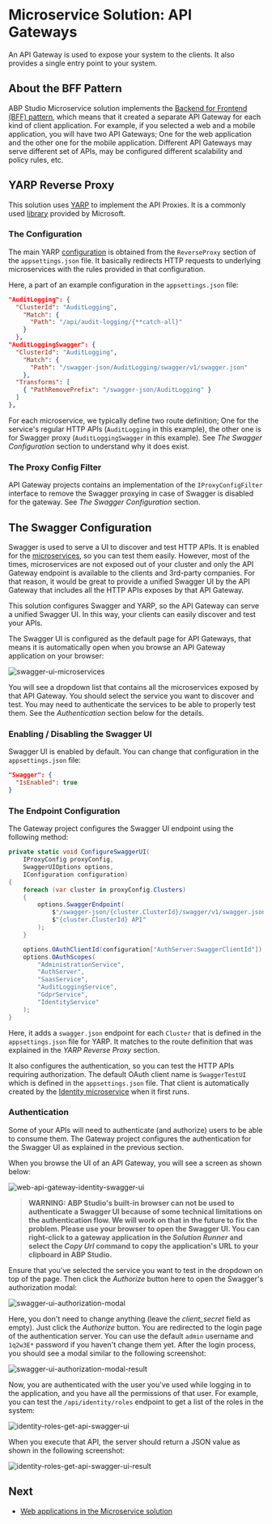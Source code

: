 # Microservice Solution: API Gateways

An API Gateway is used to expose your system to the clients. It also provides a single entry point to your system.

## About the BFF Pattern

ABP Studio Microservice solution implements the [Backend for Frontend (BFF) pattern](https://learn.microsoft.com/en-us/azure/architecture/patterns/backends-for-frontends), which means that it created a separate API Gateway for each kind of client application. For example, if you selected a web and a mobile application, you will have two API Gateways; One for the web application and the other one for the mobile application. Different API Gateways may serve different set of APIs, may be configured different scalability and policy rules, etc.

## YARP Reverse Proxy

This solution uses [YARP](https://microsoft.github.io/reverse-proxy/) to implement the API Proxies. It is a commonly used [library](https://www.nuget.org/packages/Yarp.ReverseProxy) provided by Microsoft.

### The Configuration

The main YARP [configuration](https://microsoft.github.io/reverse-proxy/articles/config-files.html) is obtained from the `ReverseProxy` section of the `appsettings.json` file. It basically redirects HTTP requests to underlying microservices with the rules provided in that configuration.

Here, a part of an example configuration in the `appsettings.json` file:

````json
"AuditLogging": {
  "ClusterId": "AuditLogging",
    "Match": {
      "Path": "/api/audit-logging/{**catch-all}"
    }
  },
"AuditLoggingSwagger": {
  "ClusterId": "AuditLogging",
    "Match": {
      "Path": "/swagger-json/AuditLogging/swagger/v1/swagger.json"
    },
  "Transforms": [
    { "PathRemovePrefix": "/swagger-json/AuditLogging" }
  ]
},
````

For each microservice, we typically define two route definition; One for the service's regular HTTP APIs (`AuditLogging` in this example), the other one is for Swagger proxy (`AuditLoggingSwagger` in this example). See *The Swagger Configuration* section to understand why it does exist.

### The Proxy Config Filter

API Gateway projects contains an implementation of the `IProxyConfigFilter` interface to remove the Swagger proxying in case of Swagger is disabled for the gateway. See *The Swagger Configuration* section.

## The Swagger Configuration

Swagger is used to serve a UI to discover and test HTTP APIs. It is enabled for the [microservices](microservices.md), so you can test them easily. However, most of the times, microservices are not exposed out of your cluster and only the API Gateway endpoint is available to the clients and 3rd-party companies. For that reason, it would be great to provide a unified Swagger UI by the API Gateway that includes all the HTTP APIs exposes by that API Gateway.

This solution configures Swagger and YARP, so the API Gateway can serve a unified Swagger UI. In this way, your clients can easily discover and test your APIs.

The Swagger UI is configured as the default page for API Gateways, that means it is automatically open when you browse an API Gateway application on your browser:

![swagger-ui-microservices](images/swagger-ui-microservices.png)

You will see a dropdown list that contains all the microservices exposed by that API Gateway. You should select the service you want to discover and test. You may need to authenticate the services to be able to properly test them. See the *Authentication* section below for the details.

### Enabling / Disabling the Swagger UI

Swagger UI is enabled by default. You can change that configuration in the `appsettings.json` file:

````json
"Swagger": {
  "IsEnabled": true
}
````

### The Endpoint Configuration

The Gateway project configures the Swagger UI endpoint using the following method:

````csharp
private static void ConfigureSwaggerUI(
    IProxyConfig proxyConfig,
    SwaggerUIOptions options,
    IConfiguration configuration)
{
    foreach (var cluster in proxyConfig.Clusters)
    {
        options.SwaggerEndpoint(
            $"/swagger-json/{cluster.ClusterId}/swagger/v1/swagger.json", 
            $"{cluster.ClusterId} API"
        );
    }

    options.OAuthClientId(configuration["AuthServer:SwaggerClientId"]);
    options.OAuthScopes(
        "AdministrationService",
        "AuthServer",
        "SaasService",
        "AuditLoggingService",
        "GdprService",
        "IdentityService"
    );
}
````

Here, it adds a `swagger.json` endpoint for each `Cluster` that is defined in the `appsettings.json` file for YARP. It matches to the route definition that was explained in the *YARP Reverse Proxy* section.

It also configures the authentication, so you can test the HTTP APIs requiring authorization. The default OAuth client name is `SwaggerTestUI` which is defined in the `appsettings.json` file. That client is automatically created by the [Identity microservice](microservices.md) when it first runs.

### Authentication

Some of your APIs will need to authenticate (and authorize) users to be able to consume them. The Gateway project configures the authentication for the Swagger UI as explained in the previous section.

When you browse the UI of an API Gateway, you will see a screen as shown below:

![web-api-gateway-identity-swagger-ui](images/web-api-gateway-identity-swagger-ui.png)

> **WARNING: ABP Studio's built-in browser can not be used to authenticate a Swagger UI because of some technical limitations on the authentication flow. We will work on that in the future to fix the problem. Please use your browser to open the Swagger UI. You can right-click to a gateway application in the *Solution Runner* and select the *Copy Url* command to copy the application's URL to your clipboard in ABP Studio.**

Ensure that you've selected the service you want to test in the dropdown on top of the page. Then click the *Authorize* button here to open the Swagger's authorization modal:

![swagger-ui-authorization-modal](images/swagger-ui-authorization-modal.png)

Here, you don't need to change anything (leave the *client_secret* field as empty). Just click the *Authorize* button. You are redirected to the login page of the authentication server. You can use the default `admin` username and `1q2w3E*` password if you haven't change them yet. After the login process, you should see a modal similar to the following screenshot:

![swagger-ui-authorization-modal-result](images/swagger-ui-authorization-modal-result.png)

Now, you are authenticated with the user you've used while logging in to the application, and you have all the permissions of that user. For example, you can test the `/api/identity/roles` endpoint to get a list of the roles in the system:

![identity-roles-get-api-swagger-ui](images/identity-roles-get-api-swagger-ui.png)

When you execute that API, the server should return a JSON value as shown in the following screenshot:

![identity-roles-get-api-swagger-ui-result](images/identity-roles-get-api-swagger-ui-result.png)

## Next

* [Web applications in the Microservice solution](web-applications.md)